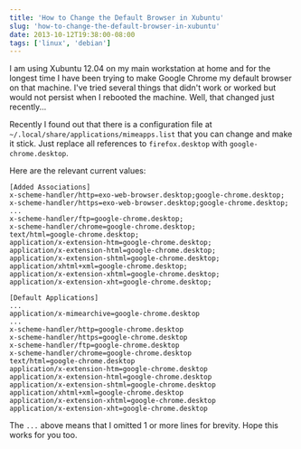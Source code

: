 ```yaml
---
title: 'How to Change the Default Browser in Xubuntu'
slug: 'how-to-change-the-default-browser-in-xubuntu'
date: 2013-10-12T19:38:00-08:00
tags: ['linux', 'debian']
---
```


I am using Xubuntu 12.04 on my main workstation at home and for the longest time
I have been trying to make Google Chrome my default browser on that
machine. I've tried several things that didn't work or worked but would not
persist when I rebooted the machine. Well, that changed just recently...

Recently I found out that there is a configuration file at
`~/.local/share/applications/mimeapps.list` that you can change and make it
stick. Just replace all references to `firefox.desktop` with
`google-chrome.desktop`.

Here are the relevant current values:

    [Added Associations]
    x-scheme-handler/http=exo-web-browser.desktop;google-chrome.desktop;
    x-scheme-handler/https=exo-web-browser.desktop;google-chrome.desktop;
    ...
    x-scheme-handler/ftp=google-chrome.desktop;
    x-scheme-handler/chrome=google-chrome.desktop;
    text/html=google-chrome.desktop;
    application/x-extension-htm=google-chrome.desktop;
    application/x-extension-html=google-chrome.desktop;
    application/x-extension-shtml=google-chrome.desktop;
    application/xhtml+xml=google-chrome.desktop;
    application/x-extension-xhtml=google-chrome.desktop;
    application/x-extension-xht=google-chrome.desktop;

    [Default Applications]
    ...
    application/x-mimearchive=google-chrome.desktop
    ...
    x-scheme-handler/http=google-chrome.desktop
    x-scheme-handler/https=google-chrome.desktop
    x-scheme-handler/ftp=google-chrome.desktop
    x-scheme-handler/chrome=google-chrome.desktop
    text/html=google-chrome.desktop
    application/x-extension-htm=google-chrome.desktop
    application/x-extension-html=google-chrome.desktop
    application/x-extension-shtml=google-chrome.desktop
    application/xhtml+xml=google-chrome.desktop
    application/x-extension-xhtml=google-chrome.desktop
    application/x-extension-xht=google-chrome.desktop

The `...` above means that I omitted 1 or more lines for brevity. Hope this
works for you too.
